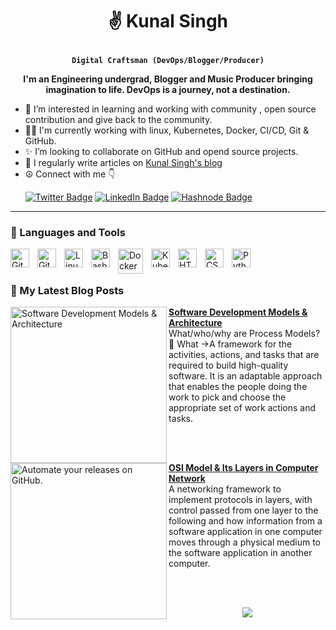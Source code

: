 # <p align="center">✌️ Kunal Singh</p>

**<p align="center">`Digital Craftsman (DevOps/Blogger/Producer)`</p>**

**<p align="center">I'm an Engineering undergrad, Blogger and Music Producer bringing imagination to life. DevOps is a journey, not a destination.</p>**

- 👀 I’m interested in learning and working with community , open source contribution and give back to the community.
- 🏄‍♂️ I'm currently working with linux, Kubernetes, Docker, CI/CD, Git & GitHub.
- ✨ I’m looking to collaborate on GitHub and opend source projects.
- 📝 I regularly write articles on [Kunal Singh's blog](https://hashnode.com/@ikunalsingh)
- ☮️ Connect with me 👇<p align="left">
<a href="https://twitter.com/_ikunalsingh"><img src="https://img.shields.io/badge/twitter-blue?style=for-the-badge&logo=twitter&logoColor=white" alt="Twitter Badge"></a>
<a href="https://www.linkedin.com/in/ikunalsingha"><img src="https://img.shields.io/badge/LinkedIn-red?style=for-the-badge&logo=linkedin&logoColor=white" alt="LinkedIn Badge"></a>
<a href="https://hashnode.com/@ikunalsingh"><img src="https://img.shields.io/badge/hashnode-green?style=for-the-badge&logo=hashnode&logoColor=white" alt="Hashnode Badge"></a>
</p>
   
---

### 🧰 Languages and Tools

<img align="left" alt="Git" width="30px" style="padding-right:10px;" src="https://cdn.jsdelivr.net/gh/devicons/devicon/icons/git/git-original.svg" />
<img align="left" alt="GitHub" width="30px" style="padding-right:10px;" src="https://cdn.jsdelivr.net/gh/devicons/devicon/icons/github/github-original.svg" />
<img align="left" alt="Linux" width="30px" style="padding-right:10px;" src="https://cdn.jsdelivr.net/gh/devicons/devicon/icons/linux/linux-original.svg" />
<img align="left" alt="Bash" width="30px" style="padding-right:10px;" src="https://cdn.jsdelivr.net/gh/devicons/devicon/icons/bash/bash-original.svg" />
<img align="left" alt="Docker" width="40px" style="padding-right:10px;" src="https://cdn.jsdelivr.net/gh/devicons/devicon/icons/docker/docker-original.svg" />
<img align="left" alt="Kubernetes" width="30px" style="padding-right:10px;" src="https://cdn.jsdelivr.net/gh/devicons/devicon/icons/kubernetes/kubernetes-plain.svg" />
<img align="left" alt="HTML" width="30px" style="padding-right:10px;" src="https://cdn.jsdelivr.net/gh/devicons/devicon/icons/html5/html5-plain.svg" />
<img align="left" alt="CSS" width="30px" style="padding-right:10px;" src="https://cdn.jsdelivr.net/gh/devicons/devicon/icons/css3/css3-plain.svg" />
<img align="left" alt="Python" width="30px" style="padding-right:10px;" src="https://cdn.jsdelivr.net/gh/devicons/devicon/icons/python/python-plain.svg" />



<br />

#

### 📰 My Latest Blog Posts 
<!-- HASHNODE_BLOG:START -->
<p align="left">
<a href="https://ikunalsingh.hashnode.dev/software-development-models-architecture" title="Software Development Models & Architecture"><img src="https://ikunalsingh.hashnode.dev/_next/image?url=https%3A%2F%2Fcdn.hashnode.com%2Fres%2Fhashnode%2Fimage%2Fupload%2Fv1661350347440%2FQx7xiKFQa.png%3Fw%3D1600%26h%3D840%26fit%3Dcrop%26crop%3Dentropy%26auto%3Dcompress%2Cformat%26format%3Dwebp&w=1920&q=75" alt="Software Development Models & Architecture" width="250px" align="left" /></a>
<a href="https://ikunalsingh.hashnode.dev/software-development-models-architecture" title="Software Development Models & Architecture"><strong>Software Development Models & Architecture</strong></a>
<br/> What/who/why are Process Models?
🤔 What ->A framework for the activities, actions, and tasks that are required to build high-quality software.
It is an adaptable approach that enables the people doing the work to pick and choose the appropriate set of work actions and tasks. </p> <br/> <br/>
<p align="left">
<a href="https://ikunalsingh.hashnode.dev/osi-model-and-its-layers-in-computer-network" title="OSI Model & Its Layers in Computer Network"><img src="https://ikunalsingh.hashnode.dev/_next/image?url=https%3A%2F%2Fcdn.hashnode.com%2Fres%2Fhashnode%2Fimage%2Fupload%2Fv1656784750181%2FfKAMVYgt_.png%3Fw%3D1600%26h%3D840%26fit%3Dcrop%26crop%3Dentropy%26auto%3Dcompress%2Cformat%26format%3Dwebp&w=1920&q=75" alt="Automate your releases on GitHub." width="250px" align="left" /></a>
<a href="https://ikunalsingh.hashnode.dev/osi-model-and-its-layers-in-computer-network" title="OSI Model & Its Layers in Computer Network"><strong>OSI Model & Its Layers in Computer Network</strong></a>
<br/>A networking framework to implement protocols in layers, with control passed from one layer to the following and how information from a software application in one computer moves through a physical medium to the software application in another computer. </p> <br/> <br/>
<!-- HASHNODE_BLOG:END -->

<div align="center">
<p><a href="https://hashnode.com/@ikunalsingh"><img src="https://img.shields.io/badge/Follow For More-2962FF?style=for-the-badge&logo=hashnode&logoColor=white"></a></p>
</div>

#

<!-- ### 📊 Stats

![kunal's GitHub stats](https://github-readme-stats.vercel.app/api?username=iKunal-Singh&show_icons=true&theme=gruvbox)

![GitHub Streak](https://streak-stats.demolab.com?user=iKunal-Singh&theme=gruvbox&border_radius=4.5) -->

#

